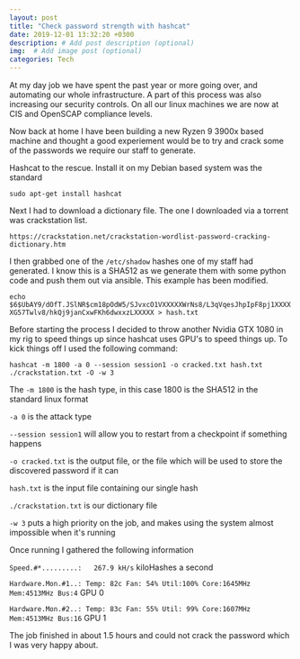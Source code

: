 ```yaml
---
layout: post
title: "Check password strength with hashcat"
date: 2019-12-01 13:32:20 +0300
description: # Add post description (optional)
img:  # Add image post (optional)
categories: Tech
---
```


At my day job we have spent the past year or more going over, and automating our whole infrastructure. A part of this process was also increasing our security controls. On all our linux machines we are now at CIS and OpenSCAP compliance levels. 

Now back at home I have been building a new Ryzen 9 3900x based machine and thought a good experiement would be to try and crack some of the passwords we require our staff to generate.

Hashcat to the rescue. Install it on my Debian based system was the standard

`sudo apt-get install hashcat`

Next I had to download a dictionary file. The one I downloaded via a torrent was crackstation list.

`https://crackstation.net/crackstation-wordlist-password-cracking-dictionary.htm`

I then grabbed one of the `/etc/shadow` hashes one of my staff had generated. I know this is a SHA512 as we generate them with some python code and push them out via ansible. This example has been modified.

`echo $6$UbAY9/dOfT.JSlNR$cm18pOdW5/SJvxcO1VXXXXXWrNs8/L3qVqesJhpIpF8pj1XXXXXG57Twlv8/hkQj9janCxwFKh6dwxxzLXXXXX > hash.txt`

Before starting the process I decided to throw another Nvidia GTX 1080 in my rig to speed things up since hashcat uses GPU's to speed things up. To kick things off I used the following command:

`hashcat -m 1800 -a 0 --session session1 -o cracked.txt hash.txt ./crackstation.txt -O -w 3`

The `-m 1800` is the hash type, in this case 1800 is the SHA512 in the standard linux format

`-a 0` is the attack type

`--session session1` will allow you to restart from a checkpoint if something happens

`-o cracked.txt` is the output file, or the file which will be used to store the discovered password if it can

`hash.txt` is the input file containing our single hash

`./crackstation.txt` is our dictionary file

`-w 3` puts a high priority on the job, and makes using the system almost impossible when it's running

Once running I gathered the following information

`Speed.#*.........:   267.9 kH/s` kiloHashes a second

`Hardware.Mon.#1..: Temp: 82c Fan: 54% Util:100% Core:1645MHz Mem:4513MHz Bus:4` GPU 0 

`Hardware.Mon.#2..: Temp: 83c Fan: 55% Util: 99% Core:1607MHz Mem:4513MHz Bus:16` GPU 1


The job finished in about 1.5 hours and could not crack the password which I was very happy about.

